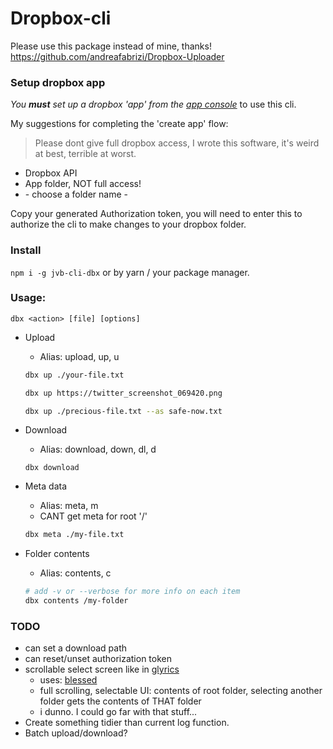# Dropbox-cli

Please use this package instead of mine, thanks!  
https://github.com/andreafabrizi/Dropbox-Uploader

### Setup dropbox app

*You **must** set up a dropbox 'app' from the [app console](https://www.dropbox.com/developers/apps?_tk=pilot_lp&_ad=topbar4&_camp=myapps)* to use this cli.

My suggestions for completing the 'create app' flow:
> Please dont give full dropbox access, I wrote this software, it's weird at best, terrible at worst.
- Dropbox API
- App folder, NOT full access!
- \- choose a folder name -

Copy your generated Authorization token, you will need to enter this to authorize the cli to make changes to your dropbox folder.

### Install 
`npm i -g jvb-cli-dbx` or by yarn / your package manager.

### Usage:
`dbx <action> [file] [options]`
- Upload
    - Alias: upload, up, u
    ```sh
    dbx up ./your-file.txt
    ```
    ```sh
    dbx up https://twitter_screenshot_069420.png
    ```
    ```sh
    dbx up ./precious-file.txt --as safe-now.txt
    ```

- Download
    - Alias: download, down, dl, d
    ```
    dbx download
    ```

- Meta data
    - Alias: meta, m
    - CANT get meta for root '/'
    ```sh
    dbx meta ./my-file.txt
    ```

- Folder contents
    - Alias: contents, c
    ```sh
    # add -v or --verbose for more info on each item
    dbx contents /my-folder
    ```

### TODO
- can set a download path
- can reset/unset authorization token
- scrollable select screen like in [glyrics](https://github.com/candh/glyrics)
    - uses: [blessed](https://github.com/chjj/blessed)
    - full scrolling, selectable UI: contents of root folder, selecting another folder gets the contents of THAT folder
    - i dunno. I could go far with that stuff...
- Create something tidier than current log function.
- Batch upload/download?
